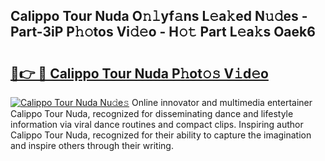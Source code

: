 ## Calippo Tour Nuda O𝚗𝚕yf𝚊ns L𝚎a𝚔ed N𝚞𝚍es - Part-3iP P𝚑𝚘tos Vi𝚍𝚎o - H𝚘𝚝 Part L𝚎a𝚔s Oaek6

# <h2><a href="http://kf7997e.oniu.top/?m=Calippo+Tour+Nuda">🔗👉 🔴 Calippo Tour Nuda P𝚑ot𝚘𝚜 V𝚒d𝚎o</a></h2>

[![Calippo Tour Nuda Nu𝚍e𝚜](https://i.imgur.com/0qMVB7G.gif)](http://kf7997e.oniu.top/?m=Calippo+Tour+Nuda)
Online innovator and multimedia entertainer Calippo Tour Nuda, recognized for disseminating dance and lifestyle information via viral dance routines and compact clips. Inspiring author Calippo Tour Nuda, recognized for their ability to capture the imagination and inspire others through their writing.  
